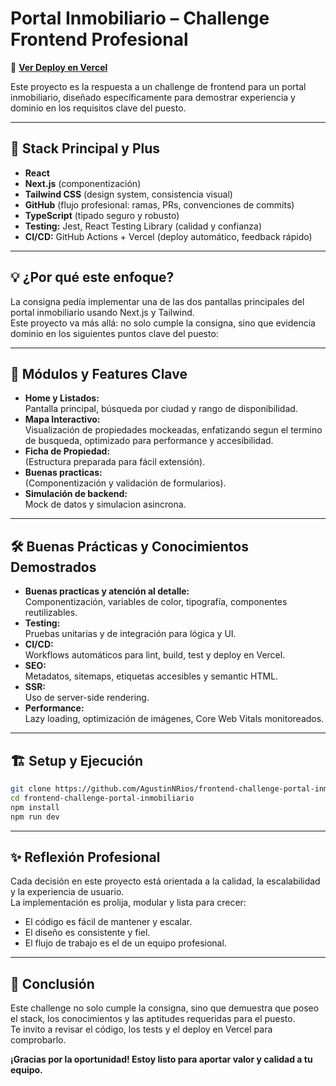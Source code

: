 # Portal Inmobiliario – Challenge Frontend Profesional

🔗 **[Ver Deploy en Vercel](https://frontend-challenge-portal-inmobilia.vercel.app/)**

Este proyecto es la respuesta a un challenge de frontend para un portal inmobiliario, diseñado específicamente para demostrar experiencia y dominio en los requisitos clave del puesto.

---

## 🚀 Stack Principal y Plus

- **React**
- **Next.js** (componentización)
- **Tailwind CSS** (design system, consistencia visual)
- **GitHub** (flujo profesional: ramas, PRs, convenciones de commits)
- **TypeScript** (tipado seguro y robusto)
- **Testing:** Jest, React Testing Library (calidad y confianza)
- **CI/CD:** GitHub Actions + Vercel (deploy automático, feedback rápido)

---

## 💡 ¿Por qué este enfoque?

La consigna pedía implementar una de las dos pantallas principales del portal inmobiliario usando Next.js y Tailwind.  
Este proyecto va más allá: no solo cumple la consigna, sino que evidencia dominio en los siguientes puntos clave del puesto:

---

## 🧩 Módulos y Features Clave

- **Home y Listados:**  
  Pantalla principal, búsqueda por ciudad y rango de disponibilidad.
- **Mapa Interactivo:**  
  Visualización de propiedades mockeadas, enfatizando segun el termino de busqueda, optimizado para performance y accesibilidad.
- **Ficha de Propiedad:**  
  (Estructura preparada para fácil extensión).
- **Buenas practicas:**  
  (Componentización y validación de formularios).
- **Simulación de backend:**  
  Mock de datos y simulacion asincrona.
  
---

## 🛠️ Buenas Prácticas y Conocimientos Demostrados

- **Buenas practicas y atención al detalle:**  
  Componentización, variables de color, tipografía, componentes reutilizables.
- **Testing:**  
  Pruebas unitarias y de integración para lógica y UI.
- **CI/CD:**  
  Workflows automáticos para lint, build, test y deploy en Vercel.
- **SEO:**  
  Metadatos, sitemaps, etiquetas accesibles y semantic HTML.
- **SSR:**  
  Uso de server-side rendering.
- **Performance:**  
  Lazy loading, optimización de imágenes, Core Web Vitals monitoreados.
---

## 🏗️ Setup y Ejecución

```bash
git clone https://github.com/AgustinNRios/frontend-challenge-portal-inmobiliario.git
cd frontend-challenge-portal-inmobiliario
npm install
npm run dev
```

---

## ✨ Reflexión Profesional

Cada decisión en este proyecto está orientada a la calidad, la escalabilidad y la experiencia de usuario.  
La implementación es prolija, modular y lista para crecer:  
- El código es fácil de mantener y escalar.
- El diseño es consistente y fiel.
- El flujo de trabajo es el de un equipo profesional.

---

## 🏁 Conclusión

Este challenge no solo cumple la consigna, sino que demuestra que poseo el stack, los conocimientos y las aptitudes requeridas para el puesto.  
Te invito a revisar el código, los tests y el deploy en Vercel para comprobarlo.

**¡Gracias por la oportunidad! Estoy listo para aportar valor y calidad a tu equipo.**
